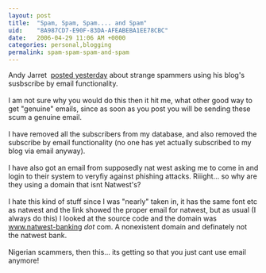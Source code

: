 ```yaml
---
layout: post
title:  "Spam, Spam, Spam.... and Spam"
uid:	"8A987CD7-E90F-83DA-AFEABEBA1EE78CBC"
date:   2006-04-29 11:06 AM +0000
categories: personal,blogging
permalink: spam-spam-spam-and-spam
---
```

Andy Jarret&nbsp; <a href="http://www.andyjarrett.co.uk/andy/blog/index.cfm/2006/4/28/Removed-email-subscribers">posted yesterday</a> about strange spammers using his blog's susbscribe by email functionality.<br /><br />I am not sure why you would do this then it hit me, what other good way to get &quot;genuine&quot; emails, since as soon as you post you will be sending these scum a genuine email. <br /><br />I have removed all the subscribers from my database, and also removed the subscribe by email functionality (no one has yet actually subscribed to my blog via email anyway). <br /><br />I have also got an email from supposedly nat west asking me to come in and login to their system to veryfiy against phishing attacks. Riiight... so why are they using a domain that isnt Natwest's?<br /><br />I hate this kind of stuff since I was &quot;nearly&quot; taken in, it has the same font etc as natwest and the link showed the proper email for natwest, but as usual (I always do this) I looked at the source code and the domain was www.natwest-banking *dot* com. A nonexistent domain and definately not the natwest bank.<br /><br />Nigerian scammers, then this... its getting so that you just cant use email anymore!